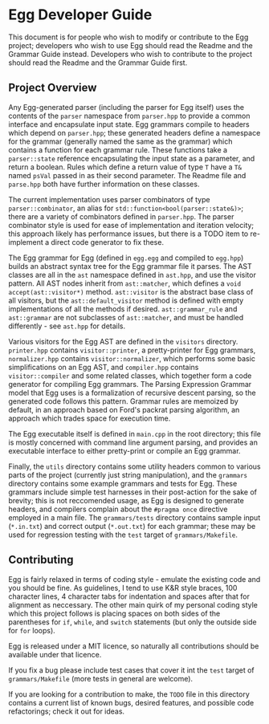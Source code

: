 # Egg Developer Guide #

This document is for people who wish to modify or contribute to the Egg project; developers who wish to use Egg should read the Readme and the Grammar Guide instead. 
Developers who wish to contribute to the project should read the Readme and the Grammar Guide first.

## Project Overview ##

Any Egg-generated parser (including the parser for Egg itself) uses the contents of the `parser` namespace from `parser.hpp` to provide a common interface and encapsulate input state. 
Egg grammars compile to headers which depend on `parser.hpp`; these generated headers define a namespace for the grammar (generally named the same as the grammar) which contains a function for each grammar rule. 
These functions take a `parser::state` reference encapsulating the input state as a parameter, and return a boolean. 
Rules which define a return value of type `T` have a `T&` named `psVal` passed in as their second parameter. 
The Readme file and `parse.hpp` both have further information on these classes. 

The current implementation uses parser combinators of type `parser::combinator`, an alias for `std::function<bool(parser::state&)>`; there are a variety of combinators defined in `parser.hpp`. 
The parser combinator style is used for ease of implementation and iteration velocity; this approach likely has performance issues, but there is a TODO item to re-implement a direct code generator to fix these.

The Egg grammar for Egg (defined in `egg.egg` and compiled to `egg.hpp`) builds an abstract syntax tree for the Egg grammar file it parses. 
The AST classes are all in the `ast` namespace defined in `ast.hpp`, and use the visitor pattern. 
All AST nodes inherit from `ast::matcher`, which defines a `void accept(ast::visitor*)` method. 
`ast::visitor` is the abstract base class of all visitors, but the `ast::default_visitor` method is defined with empty implementations of all the methods if desired. 
`ast::grammar_rule` and `ast::grammar` are not subclasses of `ast::matcher`, and must be handled differently - see `ast.hpp` for details.

Various visitors for the Egg AST are defined in the `visitors` directory. 
`printer.hpp` contains `visitor::printer`, a pretty-printer for Egg grammars, `normalizer.hpp` contains `visitor::normalizer`, which performs some basic simplifications on an Egg AST, and `compiler.hpp` contains `visitor::compiler` and some related classes, which together form a code generator for compiling Egg grammars. 
The Parsing Expression Grammar model that Egg uses is a formalization of recursive descent parsing, so the generated code follows this pattern. 
Grammar rules are memoized by default, in an approach based on Ford's packrat parsing algorithm, an approach which trades space for execution time.

The Egg executable itself is defined in `main.cpp` in the root directory; this file is mostly concerned with command line argument parsing, and provides an executable interface to either pretty-print or compile an Egg grammar.

Finally, the `utils` directory contains some utility headers common to various parts of the project (currently just string manipulation), and the `grammars` directory contains some example grammars and tests for Egg. 
These grammars include simple test harnesses in their post-action for the sake of brevity; this is not reccomended usage, as Egg is designed to generate headers, and compilers complain about the `#pragma once` directive employed in a main file. 
The `grammars/tests` directory contains sample input (`*.in.txt`) and correct output (`*.out.txt`) for each grammar; these may be used for regression testing with the `test` target of `grammars/Makefile`. 

## Contributing ##

Egg is fairly relaxed in terms of coding style - emulate the existing code and you should be fine. 
As guidelines, I tend to use K&R style braces, 100 character lines, 4 character tabs for indentation and spaces after that for alignment as neccessary. 
The other main quirk of my personal coding style which this project follows is placing spaces on both sides of the parentheses for `if`, `while`, and `switch` statements (but only the outside side for `for` loops).

Egg is released under a MIT licence, so naturally all contributions should be available under that licence. 

If you fix a bug please include test cases that cover it int the `test` target of `grammars/Makefile` (more tests in general are welcome). 

If you are looking for a contribution to make, the `TODO` file in this directory contains a current list of known bugs, desired features, and possible code refactorings; check it out for ideas. 